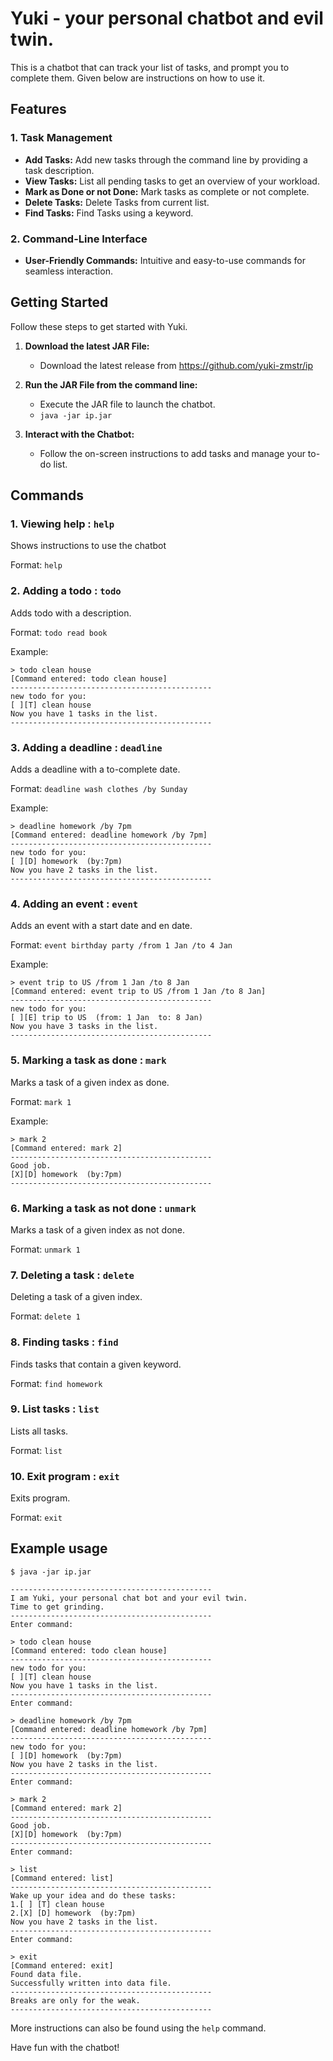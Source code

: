 # Yuki - your personal chatbot and evil twin.

This is a chatbot that can track your list of tasks, and prompt you to complete them. Given below are instructions on how to use it.

## Features

### 1. Task Management
- **Add Tasks:** Add new tasks through the command line by providing a task description.
- **View Tasks:** List all pending tasks to get an overview of your workload.
- **Mark as Done or not Done:** Mark tasks as complete or not complete.
- **Delete Tasks:** Delete Tasks from current list.
- **Find Tasks:** Find Tasks using a keyword.

### 2. Command-Line Interface
- **User-Friendly Commands:** Intuitive and easy-to-use commands for seamless interaction.

## Getting Started

Follow these steps to get started with Yuki.

1. **Download the latest JAR File:**
    - Download the latest release from https://github.com/yuki-zmstr/ip

2. **Run the JAR File from the command line:**
    - Execute the JAR file to launch the chatbot.
    - `java -jar ip.jar`

3. **Interact with the Chatbot:**
    - Follow the on-screen instructions to add tasks and manage your to-do list.

## Commands

### 1. Viewing help : `help`
Shows instructions to use the chatbot

Format: `help`

### 2. Adding a todo : `todo`
Adds todo with a description.

Format: `todo read book`

Example:

```plaintext
> todo clean house
[Command entered: todo clean house]
---------------------------------------------
new todo for you:
[ ][T] clean house
Now you have 1 tasks in the list.
---------------------------------------------
```

### 3. Adding a deadline : `deadline`
Adds a deadline with a to-complete date.

Format: `deadline wash clothes /by Sunday`

Example:
```plaintext
> deadline homework /by 7pm
[Command entered: deadline homework /by 7pm]
---------------------------------------------
new todo for you:
[ ][D] homework  (by:7pm)
Now you have 2 tasks in the list.
---------------------------------------------
```

### 4. Adding an event : `event`
Adds an event with a start date and en date.

Format: `event birthday party /from 1 Jan /to 4 Jan`

Example:
```plaintext
> event trip to US /from 1 Jan /to 8 Jan
[Command entered: event trip to US /from 1 Jan /to 8 Jan]
---------------------------------------------
new todo for you:
[ ][E] trip to US  (from: 1 Jan  to: 8 Jan)
Now you have 3 tasks in the list.
---------------------------------------------
```

### 5. Marking a task as done : `mark`
Marks a task of a given index as done.

Format: `mark 1`

Example:
```plaintext
> mark 2
[Command entered: mark 2]
---------------------------------------------
Good job.
[X][D] homework  (by:7pm)
---------------------------------------------
```

### 6. Marking a task as not done : `unmark`
Marks a task of a given index as not done.

Format: `unmark 1`

### 7. Deleting a task : `delete`
Deleting a task of a given index.

Format: `delete 1`

### 8. Finding tasks : `find`
Finds tasks that contain a given keyword.

Format: `find homework`

### 9. List tasks : `list`
Lists all tasks.

Format: `list`

### 10. Exit program : `exit`
Exits program.

Format: `exit`

## Example usage
```plaintext
$ java -jar ip.jar

---------------------------------------------
I am Yuki, your personal chat bot and your evil twin.
Time to get grinding.
---------------------------------------------
Enter command: 

> todo clean house
[Command entered: todo clean house]
---------------------------------------------
new todo for you:
[ ][T] clean house
Now you have 1 tasks in the list.
---------------------------------------------
Enter command: 

> deadline homework /by 7pm
[Command entered: deadline homework /by 7pm]
---------------------------------------------
new todo for you:
[ ][D] homework  (by:7pm)
Now you have 2 tasks in the list.
---------------------------------------------
Enter command: 

> mark 2
[Command entered: mark 2]
---------------------------------------------
Good job.
[X][D] homework  (by:7pm)
---------------------------------------------
Enter command: 

> list
[Command entered: list]
---------------------------------------------
Wake up your idea and do these tasks:
1.[ ] [T] clean house
2.[X] [D] homework  (by:7pm)
Now you have 2 tasks in the list.
---------------------------------------------
Enter command: 

> exit
[Command entered: exit]
Found data file.
Successfully written into data file.
---------------------------------------------
Breaks are only for the weak.
---------------------------------------------
```

More instructions can also be found using the `help` command.

Have fun with the chatbot!

